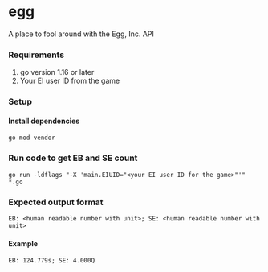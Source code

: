 # egg
A place to fool around with the Egg, Inc. API

### Requirements
1. go version 1.16 or later
2. Your EI user ID from the game

### Setup
#### Install dependencies
`go mod vendor`

### Run code to get EB and SE count
`go run -ldflags "-X 'main.EIUID="<your EI user ID for the game>"'" *.go`

### Expected output format
`EB: <human readable number with unit>; SE: <human readable number with unit>`

#### Example
`EB: 124.779s; SE: 4.000Q`
